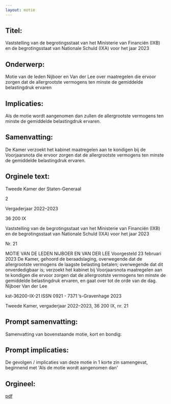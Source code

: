 ```yaml
---
layout: motie
---
```

## Titel:
Vaststelling van de begrotingsstaat van het Ministerie van Financiën (IXB) en de begrotingsstaat van Nationale Schuld (IXA) voor het jaar 2023
## Onderwerp:
Motie van de leden Nijboer en Van der Lee over maatregelen die ervoor zorgen dat de allergrootste vermogens ten minste de gemiddelde belastingdruk ervaren
## Implicaties:

Als de motie wordt aangenomen dan zullen de allergrootste vermogens ten minste de gemiddelde belastingdruk ervaren.
## Samenvatting:

De Kamer verzoekt het kabinet maatregelen aan te kondigen bij de Voorjaarsnota die ervoor zorgen dat de allergrootste vermogens ten minste de gemiddelde belastingdruk ervaren.
## Orginele text:


Tweede Kamer der Staten-Generaal

2

Vergaderjaar 2022–2023

36 200 IX

Vaststelling van de begrotingsstaat van het
Ministerie van Financiën (IXB) en de
begrotingsstaat van Nationale Schuld (IXA) voor
het jaar 2023

Nr. 21

MOTIE VAN DE LEDEN NIJBOER EN VAN DER LEE
Voorgesteld 23 februari 2023
De Kamer,
gehoord de beraadslaging,
overwegende dat de allergrootste vermogens de laagste belasting
betalen;
overwegende dat dit onverdedigbaar is;
verzoekt het kabinet bij Voorjaarsnota maatregelen aan te kondigen die
ervoor zorgen dat de allergrootste vermogens ten minste de gemiddelde
belastingdruk ervaren,
en gaat over tot de orde van de dag.
Nijboer
Van der Lee

kst-36200-IX-21
ISSN 0921 - 7371
’s-Gravenhage 2023

Tweede Kamer, vergaderjaar 2022–2023, 36 200 IX, nr. 21


## Prompt samenvatting:
Samenvatting van bovenstaande motie, kort en bondig:


## Prompt implicaties:
De gevolgen / implicaties van deze motie in 1 korte zin samengevat, beginnend met 'Als de motie wordt aangenomen dan' 

## Orgineel:
[pdf](https://gegevensmagazijn.tweedekamer.nl/OData/v4/2.0/Document(a1619ccc-abfa-4a1a-880e-f772a87a541d)/resource)
